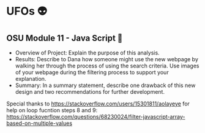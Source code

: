 # UFOs :alien:
## OSU Module 11 - Java Script :milky_way:

- Overview of Project: Explain the purpose of this analysis.
- Results: Describe to Dana how someone might use the new webpage by walking her through the process of using the search criteria. Use images of your webpage during the filtering process to support your explanation.
- Summary: In a summary statement, describe one drawback of this new design and two recommendations for further development.

 Special thanks to https://stackoverflow.com/users/15301811/aolayeye for help on loop fucntion steps 8 and 9: https://stackoverflow.com/questions/68230024/filter-javascript-array-based-on-multiple-values
